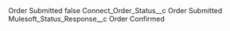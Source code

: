 <?xml version="1.0" encoding="UTF-8"?>
<CustomMetadata xmlns="http://soap.sforce.com/2006/04/metadata" xmlns:xsi="http://www.w3.org/2001/XMLSchema-instance" xmlns:xsd="http://www.w3.org/2001/XMLSchema">
    <label>Order Submitted</label>
    <protected>false</protected>
    <values>
        <field>Connect_Order_Status__c</field>
        <value xsi:type="xsd:string">Order Submitted</value>
    </values>
    <values>
        <field>Mulesoft_Status_Response__c</field>
        <value xsi:type="xsd:string">Order Confirmed</value>
    </values>
</CustomMetadata>
